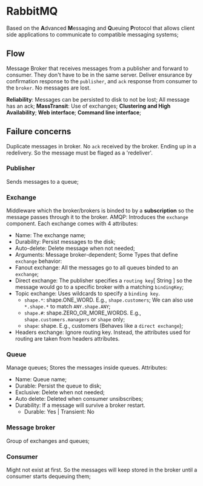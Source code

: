 # RabbitMQ
Based on the **A**dvanced **M**essaging and **Q**ueuing **P**rotocol that allows client side applications to communicate to compatible messaging systems;

## Flow
Message Broker that receives messages from a publisher and forward to consumer.
They don't have to be in the same server.
Deliver ensurance by confirmation response to the `publisher`, and `ack` response from consumer to the `broker`. No messages are lost.

**Reliability**: Messages can be persisted to disk to not be lost; All message has an ack;
**MassTransit**: Use of exchanges;
**Clustering and High Availability**;
**Web interface**;
**Command line interface**;

## Failure concerns
Duplicate messages in broker.
No `ack` received by the broker. Ending up in a redelivery. So the message must be flaged as a 'redeliver'.


### Publisher
Sends messages to a queue;

### Exchange
Middleware which the broker/brokers is binded to by a **subscription** so the message passes through it to the broker.
AMQP: Introduces the `exchange` component.
Each exchange comes with 4 attributes:
- Name: The exchange name;
- Durability: Persist messages to the disk;
- Auto-delete: Delete message when not needed;
- Arguments: Message broker-dependent;
Some Types that define `exchange` behavior:
- Fanout exchange: All the messages go to all queues binded to an `exchange`;
- Direct exchange: The publisher specifies a `routing key`[ String ] so the message would go to a specific broker with a matching `bindingKey`;
- Topic exchange: Uses wildcards to specify a `binding key`.
	- `shape.*`: shape.ONE_WORD. E.g., `shape.customers`; We can also use `*.shape.*` to match `ANY.shape.ANY`;
	- `shape.#`: shape.ZERO_OR_MORE_WORDS. E.g., `shape.customers.managers` or `shape` only;
	- `shape`: shape. E.g., customers (Behaves like a `direct exchange`);
- Headers exchange: Ignore routing key. Instead, the attributes used for routing are taken from headers attributes.

### Queue
Manage queues;
Stores the messages inside queues.
Attributes:
- Name: Queue name;
- Durable: Persist the queue to disk;
- Exclusive: Delete when not needed;
- Auto delete: Deleted when consumer unsibscribes;
- Durability: If a message will survive a broker restart.
	- Durable: Yes | Transient: No

### Message broker
Group of exchanges and queues;

### Consumer
Might not exist at first. So the messages will keep stored in the broker until a consumer starts dequeuing them;


